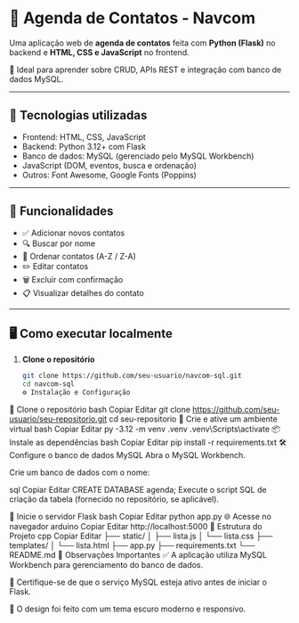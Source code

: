 # 📒 Agenda de Contatos - Navcom

Uma aplicação web de **agenda de contatos** feita com **Python (Flask)** no backend e **HTML, CSS e JavaScript** no frontend.

📂 Ideal para aprender sobre CRUD, APIs REST e integração com banco de dados MySQL.

---

## 🔧 Tecnologias utilizadas

- Frontend: HTML, CSS, JavaScript
- Backend: Python 3.12+ com Flask
- Banco de dados: MySQL (gerenciado pelo MySQL Workbench)
- JavaScript (DOM, eventos, busca e ordenação)
- Outros: Font Awesome, Google Fonts (Poppins)

---

## 🚀 Funcionalidades

- ✅ Adicionar novos contatos
- 🔍 Buscar por nome
- 🔄 Ordenar contatos (A-Z / Z-A)
- ✏️ Editar contatos
- 🗑️ Excluir com confirmação
- 📋 Visualizar detalhes do contato

---

## 🖥️ Como executar localmente

1. **Clone o repositório**
   ```bash
   git clone https://github.com/seu-usuario/navcom-sql.git
   cd navcom-sql
   ⚙️ Instalação e Configuração
🔁 Clone o repositório
bash
Copiar
Editar
git clone https://github.com/seu-usuario/seu-repositorio.git
cd seu-repositorio
🐍 Crie e ative um ambiente virtual
bash
Copiar
Editar
py -3.12 -m venv .venv
.venv\Scripts\activate
📦 Instale as dependências
bash
Copiar
Editar
pip install -r requirements.txt
🛠️ Configure o banco de dados MySQL
Abra o MySQL Workbench.

Crie um banco de dados com o nome:

sql
Copiar
Editar
CREATE DATABASE agenda;
Execute o script SQL de criação da tabela (fornecido no repositório, se aplicável).

🚀 Inicie o servidor Flask
bash
Copiar
Editar
python app.py
🌐 Acesse no navegador
arduino
Copiar
Editar
http://localhost:5000
📁 Estrutura do Projeto
cpp
Copiar
Editar
├── static/
│   ├── lista.js
│   └── lista.css
├── templates/
│   └── lista.html
├── app.py
├── requirements.txt
└── README.md
🧠 Observações Importantes
✅ A aplicação utiliza MySQL Workbench para gerenciamento do banco de dados.

🔌 Certifique-se de que o serviço MySQL esteja ativo antes de iniciar o Flask.

🌙 O design foi feito com um tema escuro moderno e responsivo.
